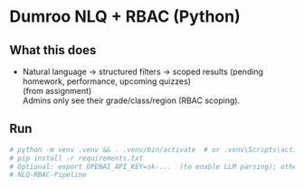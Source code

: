 # Dumroo NLQ + RBAC (Python)

## What this does
- Natural language → structured filters → scoped results (pending homework, performance, upcoming quizzes)  \
  (from assignment)  \
  Admins only see their grade/class/region (RBAC scoping).

## Run
```bash
# python -m venv .venv && . .venv/bin/activate  # or .venv\Scripts\activate on Windows
# pip install -r requirements.txt
# Optional: export OPENAI_API_KEY=sk-...  (to enable LLM parsing); otherwise rule-based parser runs
#   N L Q - R B A C - P i p e l i n e  
 